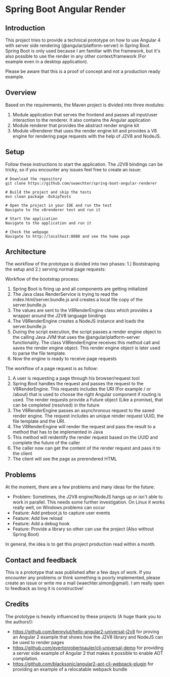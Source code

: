 # Spring Boot Angular Render

## Introduction

This project tries to provide a technical prototype on how to use Angular 4 with server side rendering (@angular/platform-server)  in Spring Boot. Spring Boot is only used because I am familiar with the framework, but it's also possible to use the render in any other context/framework (For example even in a desktop application).

Please be aware that this is a proof of concept and not a production ready example.

## Overview

Based on the requirements, the Maven project is divided into three modules:

1. Module application that serves the frontend and passes all input/user interaction to the renderer. It also contains the Angular application
2. Module renderer that provides the abstract render engine kit
3. Module v8renderer that uses the render engine kit and provides a V8 engine for rendering page requests with the help of J2V8 and NodeJS.

## Setup

Follow these instructions to start the application. The J2V8 bindings can be tricky, so if you encounter any issues feel free to create an issue:

    # Download the repository
    git clone https://github.com/swaechter/spring-boot-angular-renderer

    # Build the project and skip the tests
    mvn clean package -DskipTests

    # Open the project in your IDE and run the test
    Navigate to the v8renderer test and run it

    # Start the application
    Navigate to the application and run it

    # Check the webpage
    Navigate to http://localhost:8080 and see the home page

## Architecture

The workflow of the prototype is divided into two phases: 1.) Bootstraping the setup and 2.) serving normal page requests:

Workflow of the bootstrap process:

1. Spring Boot is firing up and all components are getting initialized
2. The Java class RenderService is trying to read the index.html/server.bundle.js and creates a local file copy of the server.bundle.js
3. The values are sent to the V8RenderEngine class which provides a wrapper around the J2V8 language bindings
4. The V8RenderEngine creates a NodeJS instance and loads the server.bundle.js
5. During the script execution, the script passes a render engine object to the calling Java JVM that uses the @angular/platform-server functionality. The class V8RenderEngine receives this method call and saves the render engine object. This render engine object is later used to parse the file template.
6. Now the engine is ready to receive page requests

The workflow of a page request is as follow:

1. A user is requesting a page through his browser/request tool
2. Spring Boot handles the request and passes the request to the V8RenderEngine. This requests includes the URI (For example / or /about) that is used to choose the right Angular component if routing is used. The render requests provide a Future object (Like a promise), that can be completed (resolved) in the future
3. The V8RenderEngine passes an asynchronous request to the saved render engine. The request includes an unique render request UUID, the file template and the URI.
4. The V8RenderEngine will render the request and pass the result to a method that has to be implemented in Java
5. This method will reidentify the render request based on the UUID and complete the future of the caller
6. The caller now can get the content of the render request and pass it to the client
7. The client will see the page as prerendered HTML

## Problems

At the moment, there are a few problems and many ideas for the future:

* Problem: Sometimes, the J2V8 engine/NodeJS hangs up or isn't able to work in parallel. This needs some further investigation. On Linux it works really well, on Windows problems can occur
* Feature: Add preboot.js to capture user events
* Feature: Add live reload
* Feature: Add a debug hook
* Feature: Provide a library so other can use the project (Also without Spring Boot)

In general, the idea is to get this project production read within a month.

## Contact and feedback

This is a prototype that was published after a few days of work. If you encounter any problems or think something is poorly implemented, please create an issue or write me a mail (waechter.simon@gmail). I am really open to feedback as long it is constructive!

## Credits

 The prototype is heavily influenced by these projects (A huge thank you to the authors!):

* https://github.com/bennylut/hello-angular2-universal-j2v8 for proving an Angular 2 example that shows how the J2V8 library and NodeJS can be used to render pages
* https://github.com/evertonrobertoauler/cli-universal-demo for providing a server side example of Angular 2 that makes it possible to enable AOT compilation.
* https://github.com/blacksonic/angular2-aot-cli-webpack-plugin for providing an example of a relocatable webpack bundle

